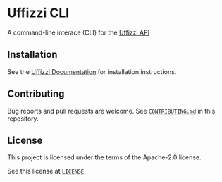 # Uffizzi CLI

A command-line interace (CLI) for the [Uffizzi API](https://github.com/UffizziCloud/uffizzi)

## Installation

See the [Uffizzi Documentation](https://docs.uffizzi.com) for installation instructions.

## Contributing

Bug reports and pull requests are welcome. See [`CONTRIBUTING.md`](CONTRIBUTING.md) in this repository.

## License

This project is licensed under the terms of the Apache-2.0 license.

See this license at [`LICENSE`](LICENSE).
